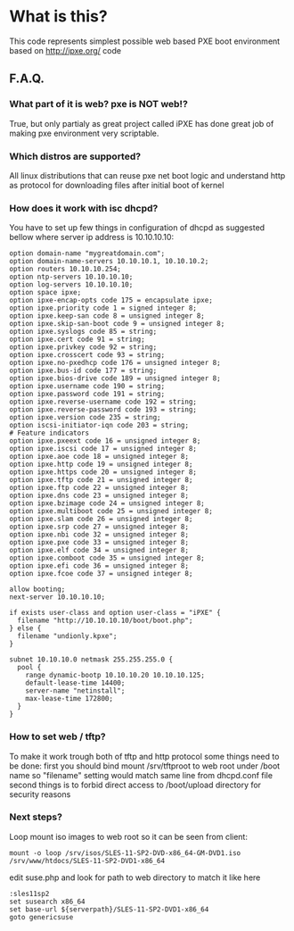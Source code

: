 What is this?
=============

This code represents simplest possible web based PXE boot environment
based on http://ipxe.org/ code 

F.A.Q.
------

### What part of it is web? pxe is NOT web!?

True, but only partialy as great project called iPXE has done
great job of making pxe environment very scriptable.

### Which distros are supported?

All linux distributions that can reuse pxe net boot logic and understand
http as protocol for downloading files after initial boot of kernel

### How does it work with isc dhcpd?

You have to set up few things in configuration of dhcpd as suggested bellow
where server ip address is 10.10.10.10:

    option domain-name "mygreatdomain.com";
    option domain-name-servers 10.10.10.1, 10.10.10.2;
    option routers 10.10.10.254;
    option ntp-servers 10.10.10.10;
    option log-servers 10.10.10.10;
    option space ipxe;
    option ipxe-encap-opts code 175 = encapsulate ipxe;
    option ipxe.priority code 1 = signed integer 8;
    option ipxe.keep-san code 8 = unsigned integer 8;
    option ipxe.skip-san-boot code 9 = unsigned integer 8;
    option ipxe.syslogs code 85 = string;
    option ipxe.cert code 91 = string;
    option ipxe.privkey code 92 = string;
    option ipxe.crosscert code 93 = string;
    option ipxe.no-pxedhcp code 176 = unsigned integer 8;
    option ipxe.bus-id code 177 = string;
    option ipxe.bios-drive code 189 = unsigned integer 8;
    option ipxe.username code 190 = string;
    option ipxe.password code 191 = string;
    option ipxe.reverse-username code 192 = string;
    option ipxe.reverse-password code 193 = string;
    option ipxe.version code 235 = string;
    option iscsi-initiator-iqn code 203 = string;
    # Feature indicators
    option ipxe.pxeext code 16 = unsigned integer 8;
    option ipxe.iscsi code 17 = unsigned integer 8;
    option ipxe.aoe code 18 = unsigned integer 8;
    option ipxe.http code 19 = unsigned integer 8;
    option ipxe.https code 20 = unsigned integer 8;
    option ipxe.tftp code 21 = unsigned integer 8;
    option ipxe.ftp code 22 = unsigned integer 8;
    option ipxe.dns code 23 = unsigned integer 8;
    option ipxe.bzimage code 24 = unsigned integer 8;
    option ipxe.multiboot code 25 = unsigned integer 8;
    option ipxe.slam code 26 = unsigned integer 8;
    option ipxe.srp code 27 = unsigned integer 8;
    option ipxe.nbi code 32 = unsigned integer 8;
    option ipxe.pxe code 33 = unsigned integer 8;
    option ipxe.elf code 34 = unsigned integer 8;
    option ipxe.comboot code 35 = unsigned integer 8;
    option ipxe.efi code 36 = unsigned integer 8;
    option ipxe.fcoe code 37 = unsigned integer 8;

    allow booting;
    next-server 10.10.10.10;

    if exists user-class and option user-class = "iPXE" {
      filename "http://10.10.10.10/boot/boot.php";
    } else {
      filename "undionly.kpxe";
    }

    subnet 10.10.10.0 netmask 255.255.255.0 {
      pool {
        range dynamic-bootp 10.10.10.20 10.10.10.125;
        default-lease-time 14400;
        server-name "netinstall";
        max-lease-time 172800;
      }
    }


### How to set web / tftp?

To make it work trough both of tftp and http protocol some things need
to be done:
first you should bind mount /srv/tftproot to web root under /boot name
so "filename" setting would match same line from dhcpd.conf file
second things is to forbid direct access to /boot/upload directory
for security reasons


### Next steps?

Loop mount iso images to web root so it can be seen from client:

    mount -o loop /srv/isos/SLES-11-SP2-DVD-x86_64-GM-DVD1.iso /srv/www/htdocs/SLES-11-SP2-DVD1-x86_64

edit suse.php and look for path to web directory to match it like here

    :sles11sp2
    set susearch x86_64
    set base-url ${serverpath}/SLES-11-SP2-DVD1-x86_64
    goto genericsuse


